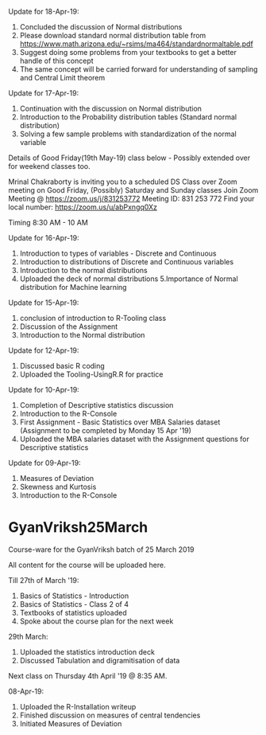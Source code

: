 Update for 18-Apr-19:
1. Concluded the discussion of Normal distributions
2. Please download standard normal distribution table from https://www.math.arizona.edu/~rsims/ma464/standardnormaltable.pdf
3. Suggest doing some problems from your textbooks to get a better handle of this concept
4. The same concept will be carried forward for understanding of sampling and Central Limit theorem

Update for 17-Apr-19:
1. Continuation with the discussion on Normal distribution
2. Introduction to the Probability distribution tables (Standard normal distribution)
3. Solving a few sample problems with standardization of the normal variable

Details of Good Friday(19th May-19) class below - Possibly extended over for weekend classes too.

Mrinal Chakraborty is inviting you to a scheduled DS Class over Zoom meeting on Good Friday, (Possibly) Saturday and Sunday classes 
Join Zoom Meeting @ https://zoom.us/j/831253772 
Meeting ID: 831 253 772 
Find your local number: https://zoom.us/u/abPxngq0Xz 

Timing 8:30 AM - 10 AM 

Update for 16-Apr-19:
1. Introduction to types of variables - Discrete and Continuous
2. Introduction to distributions of Discrete and Continuous variables 
3. Introduction to the normal distributions
4. Uploaded the deck of normal distributions
5.Importance of Normal distribution for Machine learning

Update for 15-Apr-19:
1. conclusion of introduction to R-Tooling class
2. Discussion of the Assignment
3. Introduction to the Normal distribution

Update for 12-Apr-19:
1. Discussed basic R coding
2. Uploaded the Tooling-UsingR.R for practice

Update for 10-Apr-19:
1. Completion of Descriptive statistics discussion
2. Introduction to the R-Console
3. First Assignment - Basic Statistics over MBA Salaries dataset
   (Assignment to be completed by Monday 15 Apr '19)
4. Uploaded the MBA salaries dataset with the Assignment questions for Descriptive statistics

Update for 09-Apr-19:
1. Measures of Deviation
2. Skewness and Kurtosis
3. Introduction to the R-Console

# GyanVriksh25March
Course-ware for the GyanVriksh batch of 25 March 2019

All content for the course will be uploaded here.

Till 27th of March '19:
1. Basics of Statistics - Introduction
2. Basics of Statistics - Class 2 of 4
3. Textbooks of statistics uploaded
4. Spoke about the course plan for the next week

29th March:
1. Uploaded the statistics introduction deck
2. Discussed Tabulation and digramitisation of data

Next class on Thursday 4th April '19 @ 8:35 AM.

08-Apr-19:
1. Uploaded the R-Installation writeup
2. Finished discussion on measures of central tendencies
3. Initiated Measures of Deviation



